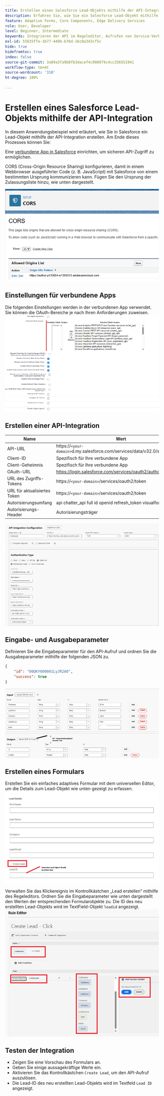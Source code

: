 ```yaml
---
title: Erstellen eines Salesforce Lead-Objekts mithilfe der API-Integration
description: Erfahren Sie, wie Sie ein Salesforce Lead-Objekt mithilfe der API-Integration erstellen.
feature: Adaptive Forms, Core Components, Edge Delivery Services
role: User, Developer
level: Beginner, Intermediate
keywords: Integrieren der API im Regeleditor, Aufrufen von Service-Verbesserungen
exl-id: 55835ffe-1b77-449b-b76d-16c0a343cf5c
hide: true
hidefromtoc: true
index: false
source-git-commit: 3a09a3fa9b8fb3dacef4c900979c4cc256551941
workflow-type: tm+mt
source-wordcount: '310'
ht-degree: 100%

---
```


# Erstellen eines Salesforce Lead-Objekts mithilfe der API-Integration

In diesem Anwendungsbeispiel wird erläutert, wie Sie in Salesforce ein Lead-Objekt mithilfe der API-Integration erstellen. Am Ende dieses Prozesses können Sie:

Eine [verbundene App in Salesforce](https://help.salesforce.com/s/articleView?id=platform.ev_relay_create_connected_app.htm&type=5) einrichten, um sicheren API-Zugriff zu ermöglichen.

CORS (Cross-Origin Resource Sharing) konfigurieren, damit in einem Webbrowser ausgeführter Code (z. B. JavaScript) mit Salesforce von einem bestimmten Ursprung kommunizieren kann. Fügen Sie den Ursprung der Zulassungsliste hinzu, wie unten dargestellt.

![cors](assets/salesforce-cors.png)

## Einstellungen für verbundene Apps

Die folgenden Einstellungen werden in der verbundenen App verwendet. Sie können die OAuth-Bereiche je nach Ihren Anforderungen zuweisen.
![connected-app-settings](assets/salesforce-connected-app-settings.png)

## Erstellen einer API-Integration

| Name | Wert |
|--------------------------------|------------------|
| API-URL | https://`<your-domain>`d.my.salesforce.com/services/data/v32.0/sobjects/Lead |
| Client-ID | Spezifisch für Ihre verbundene App |
| Client-Geheimnis | Spezifisch für Ihre verbundene App |
| OAuth-URL | https://login.salesforce.com/services/oauth2/authorize |
| URL des Zugriffs-Tokens | https://`<your-domain>`/services/oauth2/token |
| URL für aktualisiertes Token | https://`<your-domain>`/services/oauth2/token |
| Autorisierungsumfang | api chatter_api full id openid refresh_token visualforce web |
| Autorisierungs-Header | Autorisierungsträger |

![api-integration](assets/salesforce-api-integration-create-lead.png)

## Eingabe- und Ausgabeparameter

Definieren Sie die Eingabeparameter für den API-Aufruf und ordnen Sie die Ausgabeparameter mithilfe der folgenden JSON zu.

```json
{
    "id": "00QKY000001LyJR2A0",
    "success": true
}
```

![input-output](assets/create-lead-api-integration-input-output.png)

## Erstellen eines Formulars

Erstellen Sie ein einfaches adaptives Formular mit dem universellen Editor, um die Details zum Lead-Objekt wie unten gezeigt zu erfassen.
![lead-object-form](assets/create-lead.png)

Verwalten Sie das Klickereignis im Kontrollkästchen „Lead erstellen“ mithilfe des Regeleditors. Ordnen Sie die Eingabeparameter wie unten dargestellt den Werten der entsprechenden Formularobjekte zu. Die ID des neu erstellten Lead-Objekts wird im TextField-Objekt `leadid` angezeigt.
![rule-editor](assets/create-leade-rule-editor.png)

## Testen der Integration

- Zeigen Sie eine Vorschau des Formulars an.
- Geben Sie einige aussagekräftige Werte ein.
- Aktivieren Sie das Kontrollkästchen `Create Lead`, um den API-Aufruf auszulösen.
- Die Lead-ID des neu erstellten Lead-Objekts wird im Textfeld `Lead ID` angezeigt.
